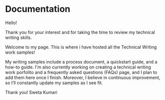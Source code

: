 # Documentation
Hello!

Thank you for your interest and for taking the time to review my technical writing skills.

Welcome to my page. This is where i have hosted all the Technical Writing work samples!

My writing samples include a process document, a quickstart guide, and a how-to guide. 
I'm also currently working on creating a technical writing work porfolito and a frequently asked questions (FAQs) page, and I plan to add them here once I finish. 
Moreover, I believe in continuous improvement, so I’ll constantly update my samples as I see fit.

Thank you!
Sweta Kumari